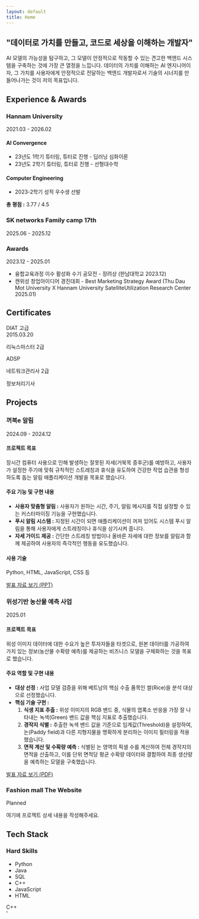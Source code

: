 ```yaml
---
layout: default
title: Home
---
```

<section class="hero-section">
  <h1>"데이터로 가치를 만들고, 코드로 세상을 이해하는 개발자"</h1>
  <p>
    AI 모델의 가능성을 탐구하고, 그 모델이 안정적으로 작동할 수 있는 견고한 백엔드 시스템을 구축하는 것에 가장 큰 열정을 느낍니다. 데이터의 가치를 이해하는 AI 엔지니어이자, 그 가치를 사용자에게 안정적으로 전달하는 백엔드 개발자로서 기술의 시너지를 만들어나가는 것이 저의 목표입니다.
  </p>
</section>

<h2 class="section-title">Experience & Awards</h2>
<section class="experience-section">

  <!-- Hannam University 섹션 -->
  <div class="experience-entry">
    <div class="experience-left">
      <h3>Hannam University</h3>
      <p>2021.03 - 2026.02</p>
    </div>
    <div class="experience-right">
      <div class="experience-detail">
        <h4>AI Convergence</h4>
        <ul>
          <li>23년도 1학기 튜터링, 튜터로 진행 - 딥러닝 심화이론</li>
          <li>23년도 2학기 튜터링, 튜터로 진행 - 선형대수학</li>
        </ul>
      </div>
      <div class="experience-detail">
        <h4>Computer Engineering</h4>
         <ul>
          <li>2023-2학기 성적 우수생 선발</li>
        </ul>
      </div>
      <p><strong>총 평점 :</strong> 3.77 / 4.5</p>
    </div>
  </div>

  <!-- SK networks 섹션 -->
  <div class="experience-entry">
    <div class="experience-left">
      <h3>SK networks Family camp 17th</h3>
      <p>2025.06 - 2025.12</p>
    </div>
    <div class="experience-right">
      <!-- 상세 내용이 있다면 여기에 추가 -->
    </div>
  </div>

  <!-- Awards 섹션 -->
  <div class="experience-entry">
      <div class="experience-left">
        <h3>Awards</h3>
        <p>2023.12 - 2025.01</p>
      </div>
      <div class="experience-right">
        <ul>
            <li>융합교육과정 이수 활성화 수기 공모전 - 장려상 (한남대학교 2023.12)</li>
            <li>캔위성 창업아이디어 경진대회 - Best Marketing Strategy Award (Thu Dau Mot University X Hannam University SatelliteUtilization Research Center 2025.01)</li>
        </ul>
      </div>
  </div>

</section>

<h2 class="section-title">Certificates</h2>
<div class="certificates-list">
  <div><p>DIAT 고급<br>2015.03.20</p></div>
  <div><p>리눅스마스터 2급</p></div>
  <div><p>ADSP</p></div>
  <div><p>네트워크관리사 2급</p></div>
  <div><p>정보처리기사</p></div>
</div>


<h2 class="section-title">Projects</h2>

<section class="projects-section">

  <!-- 프로젝트 1: 꺼북e 알림 (새로 추가) -->
  <div class="project-card">
    <h3>꺼북e 알림</h3>
    <p class="project-period">2024.09 - 2024.12</p>
    <div class="project-content">
      <h4>프로젝트 목표</h4>
      <p>
        장시간 컴퓨터 사용으로 인해 발생하는 잘못된 자세(거북목 증후군)를 예방하고, 사용자가 설정한 주기에 맞춰 규칙적인 스트레칭과 휴식을 유도하여 건강한 작업 습관을 형성하도록 돕는 알림 애플리케이션 개발을 목표로 했습니다.
      </p>
      <h4>주요 기능 및 구현 내용</h4>
      <ul>
        <li><b>사용자 맞춤형 알림 :</b> 사용자가 원하는 시간, 주기, 알림 메시지를 직접 설정할 수 있는 커스터마이징 기능을 구현했습니다.</li>
        <li><b>푸시 알림 시스템 :</b> 지정된 시간이 되면 애플리케이션이 꺼져 있어도 시스템 푸시 알림을 통해 사용자에게 스트레칭이나 휴식을 상기시켜 줍니다.</li>
        <li><b>자세 가이드 제공 :</b> 간단한 스트레칭 방법이나 올바른 자세에 대한 정보를 알림과 함께 제공하여 사용자의 즉각적인 행동을 유도했습니다.</li>
      </ul>
      <h4>사용 기술</h4>
      <p>
        Python, HTML, JavaScript, CSS 등 
      </p>
      <a href="https://docs.google.com/presentation/d/1Nt_g4vc9zItP85qGIRyGzrPEKoY7fcYB/edit?usp=sharing&ouid=111937066271731398205&rtpof=true&sd=true" class="project-link" target="_blank" rel="noopener noreferrer">발표 자료 보기 (PPT)</a>
    </div>
  </div>

  <!-- 프로젝트 2: 위성기반 농산물 예측 사업 -->
  <div class="project-card">
    <h3>위성기반 농산물 예측 사업</h3>
    <p class="project-period">2025.01</p>
    <div class="project-content">
      <h4>프로젝트 목표</h4>
      <p>
        위성 이미지 데이터에 대한 수요가 높은 투자자들을 타겟으로, 원본 데이터를 가공하여 가치 있는 정보(농산물 수확량 예측)를 제공하는 비즈니스 모델을 구체화하는 것을 목표로 했습니다.
      </p>
      <h4>주요 역할 및 구현 내용</h4>
      <ul>
        <li><b>대상 선정 :</b> 사업 모델 검증을 위해 베트남의 핵심 수출 품목인 쌀(Rice)을 분석 대상으로 선정했습니다.</li>
        <li><b>핵심 기술 구현 :</b>
          <ol>
            <li><b>식생 지표 추출 :</b> 위성 이미지의 RGB 밴드 중, 식물의 엽록소 반응을 가장 잘 나타내는 녹색(Green) 밴드 값을 핵심 지표로 추출했습니다.</li>
            <li><b>경작지 식별 :</b> 추출한 녹색 밴드 값을 기준으로 임계값(Threshold)을 설정하여, 논(Paddy field)과 다른 지형지물을 명확하게 분리하는 이미지 필터링을 적용했습니다.</li>
            <li><b>면적 계산 및 수확량 예측 :</b> 식별된 논 영역의 픽셀 수를 계산하여 전체 경작지의 면적을 산출하고, 이를 단위 면적당 평균 수확량 데이터와 결합하여 최종 생산량을 예측하는 모델을 구축했습니다.</li>
          </ol>
        </li>
      </ul>
      <a href="/Cansat3.pdf" class="project-link" target="_blank" rel="noopener noreferrer">발표 자료 보기 (PDF)</a>
    </div>
  </div>

  <!-- 여기에 나머지 프로젝트들을 같은 형식으로 추가하면 됩니다. -->

</section>

  <!-- 프로젝트 3: Fashion mall The Website -->
  <div class="project-card">
    <h3>Fashion mall The Website</h3>
    <p class="project-period">Planned</p>
     <div class="project-content">
      <p>여기에 프로젝트 상세 내용을 작성해주세요.</p>
    </div>
  </div>


<h2 class="section-title">Tech Stack</h2>
<div class="tech-stack-container">
  <div class="tech-stack-text">
    <h3>Hard Skills</h3>
    <ul>
      <li>Python</li>
      <li>Java</li>
      <li>SQL</li>
      <li>C++</li>
      <li>JavaScript</li>
      <li>HTML</li>
    </ul>
  </div>
  <div class="tech-stack-logos">
    <div class="logo-item python"><i class="fab fa-python"></i></div>
    <div class="logo-item java"><i class="fab fa-java"></i></div>
    <div class="logo-item"><i class="fas fa-database"></i></div> <!-- SQL -->
    <div class="logo-item cpp">C++</div> <!-- C++ Icon Alternative -->
    <div class="logo-item javascript"><i class="fab fa-js"></i></div>
    <div class="logo-item html5"><i class="fab fa-html5"></i></div>
  </div>
</div>




<!--

education&award : SK networks Family camp 17기 (2025.06 - 진행증)

Experiense (경험)

education : 학력, 학점

            성적우수생 선발 , 스터디, 튜터진행, 학과홍보

프로젝트 거북이, 부트캠에서 할 개인/팀 프로젝트 



자격증 (딴 순서대로)

네트워크관리사급(국가자격증)

ADSP

리눅스마스터 2급(국가자격증)

한국사능력검정시험 심화

디지털정보활용능력 고급(국가자격증)


-->'

